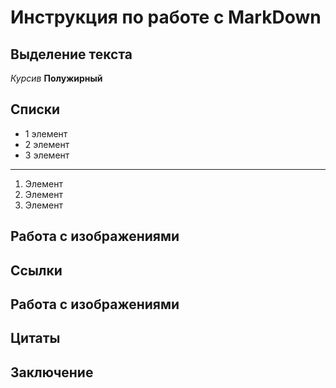 # Инструкция по работе с MarkDown

## Выделение текста
*Курсив*
**Полужирный**

## Списки
* 1 элемент
* 2 элемент
* 3 элемент
_____________
1. Элемент
2. Элемент
3. Элемент 

## Работа с изображениями


## Ссылки


## Работа с изображениями


## Цитаты


## Заключение 

